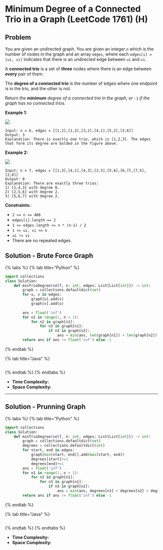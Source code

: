 # Minimum Degree of a Connected Trio in a Graph (LeetCode 1761) (H)

## Problem

You are given an undirected graph. You are given an integer `n` which is the number of nodes in the graph and an array `edges`, where each `edges[i] = [ui, vi]` indicates that there is an undirected edge between `ui` and `vi`.

A **connected trio** is a set of **three** nodes where there is an edge between **every** pair of them.

The **degree of a connected trio** is the number of edges where one endpoint is in the trio, and the other is not.

Return _the **minimum** degree of a connected trio in the graph, or_ `-1` _if the graph has no connected trios._

&#x20;

**Example 1:**

![](https://assets.leetcode.com/uploads/2021/01/26/trios1.png)

```
Input: n = 6, edges = [[1,2],[1,3],[3,2],[4,1],[5,2],[3,6]]
Output: 3
Explanation: There is exactly one trio, which is [1,2,3]. The edges that form its degree are bolded in the figure above.
```

**Example 2:**

![](https://assets.leetcode.com/uploads/2021/01/26/trios2.png)

```
Input: n = 7, edges = [[1,3],[4,1],[4,3],[2,5],[5,6],[6,7],[7,5],[2,6]]
Output: 0
Explanation: There are exactly three trios:
1) [1,4,3] with degree 0.
2) [2,5,6] with degree 2.
3) [5,6,7] with degree 2.
```

**Constraints:**

* `2 <= n <= 400`
* `edges[i].length == 2`
* `1 <= edges.length <= n * (n-1) / 2`
* `1 <= ui, vi <= n`
* `ui != vi`
* There are no repeated edges.

## Solution - Brute Force Graph

{% tabs %}
{% tab title="Python" %}
```python
import collections
class Solution:
    def minTrioDegree(self, n: int, edges: List[List[int]]) -> int:
        graph = collections.defaultdict(set)
        for u, v in edges:
            graph[u].add(v)
            graph[v].add(u)
        
        ans = float('inf')
        for n1 in range(1, n + 1):
            for n2 in graph[n1]:
                for n3 in graph[n1]:
                    if n3 in graph[n2]:
                        ans = min(ans, len(graph[n1]) + len(graph[n2]) + len(graph[n3]) - 6)
        return ans if ans != float('inf') else -1
```
{% endtab %}

{% tab title="Java" %}
```java
```
{% endtab %}
{% endtabs %}

* **Time Complexity:**
* **Space Complexity:**

****

## Solution - Prunning Graph

{% tabs %}
{% tab title="Python" %}
```python
import collections
class Solution:
    def minTrioDegree(self, n: int, edges: List[List[int]]) -> int:
        graph = collections.defaultdict(set)
        degrees = collections.defaultdict(int)
        for start, end in edges:
            graph[min(start, end)].add(max(start, end))
            degrees[start]+=1
            degrees[end]+=1
        ans = float('inf')
        for n1 in range(1, n + 1):
            for n2 in graph[n1]:
                for n3 in graph[n1]:
                    if n3 in graph[n2]:
                        ans = min(ans, degrees[n1] + degrees[n2] + degrees[n3] - 6)
        return ans if ans != float('inf') else -1
```
{% endtab %}

{% tab title="Java" %}
```java
```
{% endtab %}
{% endtabs %}

* **Time Complexity:**
* **Space Complexity:**
